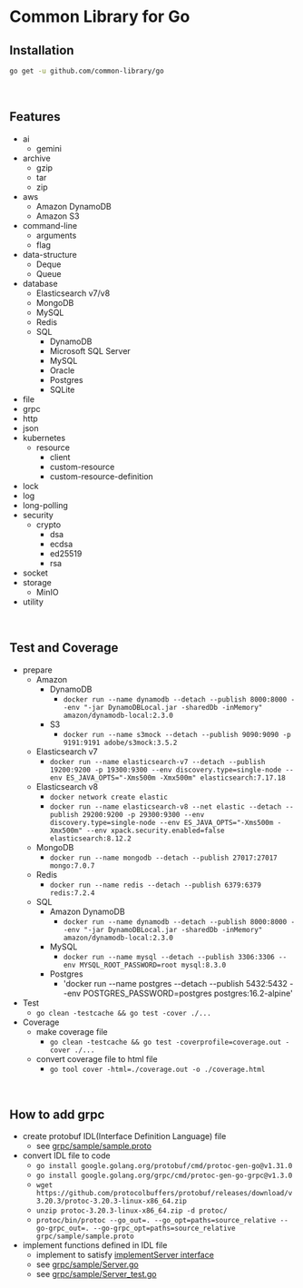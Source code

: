 # Common Library for Go

## Installation
```bash
go get -u github.com/common-library/go
```

<br/>

## Features
 - ai
   - gemini
 - archive
   - gzip
   - tar
   - zip
 - aws
   - Amazon DynamoDB
   - Amazon S3
 - command-line
   - arguments
   - flag
 - data-structure
   - Deque
   - Queue
 - database
   - Elasticsearch v7/v8
   - MongoDB
   - MySQL
   - Redis
   - SQL
     - DynamoDB
     - Microsoft SQL Server
     - MySQL
     - Oracle
     - Postgres
     - SQLite
 - file
 - grpc
 - http
 - json
 - kubernetes
   - resource
     - client
     - custom-resource
     - custom-resource-definition
 - lock
 - log
 - long-polling
 - security
   - crypto
     - dsa
     - ecdsa
     - ed25519
     - rsa
 - socket
 - storage
   - MinIO
 - utility

<br/>

## Test and Coverage
 - prepare
   - Amazon
     - DynamoDB
       - `docker run --name dynamodb --detach --publish 8000:8000 --env "-jar DynamoDBLocal.jar -sharedDb -inMemory" amazon/dynamodb-local:2.3.0`
     - S3
       - `docker run --name s3mock --detach --publish 9090:9090 -p 9191:9191 adobe/s3mock:3.5.2`
   - Elasticsearch v7
     - `docker run --name elasticsearch-v7 --detach --publish 19200:9200 -p 19300:9300 --env discovery.type=single-node --env ES_JAVA_OPTS="-Xms500m -Xmx500m" elasticsearch:7.17.18`
   - Elasticsearch v8
     - `docker network create elastic`
     - `docker run --name elasticsearch-v8 --net elastic --detach --publish 29200:9200 -p 29300:9300 --env discovery.type=single-node --env ES_JAVA_OPTS="-Xms500m -Xmx500m" --env xpack.security.enabled=false elasticsearch:8.12.2`
   - MongoDB
     - `docker run --name mongodb --detach --publish 27017:27017 mongo:7.0.7`
   - Redis
     - `docker run --name redis --detach --publish 6379:6379 redis:7.2.4`
   - SQL
     - Amazon DynamoDB
       - `docker run --name dynamodb --detach --publish 8000:8000 --env "-jar DynamoDBLocal.jar -sharedDb -inMemory" amazon/dynamodb-local:2.3.0`
     - MySQL
       - `docker run --name mysql --detach --publish 3306:3306 --env MYSQL_ROOT_PASSWORD=root mysql:8.3.0`
     - Postgres
       - 'docker run --name postgres --detach --publish 5432:5432 --env POSTGRES_PASSWORD=postgres postgres:16.2-alpine'
 - Test
   - `go clean -testcache && go test -cover ./...`
 - Coverage
   - make coverage file
     - `go clean -testcache && go test -coverprofile=coverage.out -cover ./...`
   - convert coverage file to html file
     - `go tool cover -html=./coverage.out -o ./coverage.html`

<br/>

## How to add grpc
 - create protobuf IDL(Interface Definition Language) file
   - see [grpc/sample/sample.proto](https://github.com/common-library/go/blob/main/grpc/sample/sample.proto)
 - convert IDL file to code
   - `go install google.golang.org/protobuf/cmd/protoc-gen-go@v1.31.0`
   - `go install google.golang.org/grpc/cmd/protoc-gen-go-grpc@v1.3.0`
   - `wget https://github.com/protocolbuffers/protobuf/releases/download/v3.20.3/protoc-3.20.3-linux-x86_64.zip`
   - `unzip protoc-3.20.3-linux-x86_64.zip -d protoc/`
   - `protoc/bin/protoc --go_out=. --go_opt=paths=source_relative --go-grpc_out=. --go-grpc_opt=paths=source_relative grpc/sample/sample.proto`
  - implement functions defined in IDL file
    - implement to satisfy [implementServer interface](https://github.com/common-library/go/blob/main/grpc/server.go)
    - see [grpc/sample/Server.go](https://github.com/common-library/go/blob/main/grpc/sample/Server.go)
    - see [grpc/sample/Server_test.go](https://github.com/common-library/go/blob/main/grpc/sample/Server_test.go)
